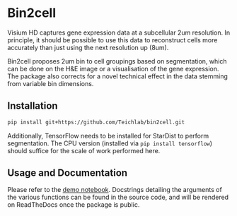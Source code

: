 # Bin2cell

Visium HD captures gene expression data at a subcellular 2um resolution. In principle, it should be possible to use this data to reconstruct cells more accurately than just using the next resolution up (8um).

Bin2cell proposes 2um bin to cell groupings based on segmentation, which can be done on the H&E image or a visualisation of the gene expression. The package also corrects for a novel technical effect in the data stemming from variable bin dimensions.

## Installation

```bash
pip install git+https://github.com/Teichlab/bin2cell.git
```

Additionally, TensorFlow needs to be installed for StarDist to perform segmentation. The CPU version (installed via `pip install tensorflow`) should suffice for the scale of work performed here.

## Usage and Documentation

Please refer to the [demo notebook](notebooks/demo.ipynb). Docstrings detailing the arguments of the various functions can be found in the source code, and will be rendered on ReadTheDocs once the package is public.
